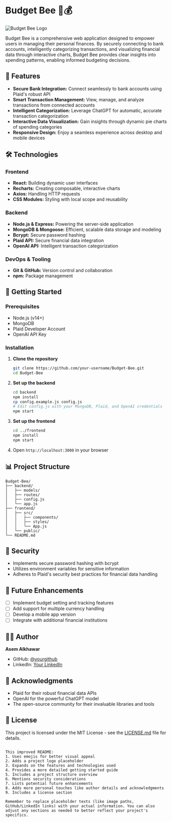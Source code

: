 
# Budget Bee 🐝💰

![Budget Bee Logo](frontend/src/logo.png)

Budget Bee is a comprehensive web application designed to empower users in managing their personal finances. By securely connecting to bank accounts, intelligently categorizing transactions, and visualizing financial data through interactive charts, Budget Bee provides clear insights into spending patterns, enabling informed budgeting decisions.

## 🌟 Features

- **Secure Bank Integration:** Connect seamlessly to bank accounts using Plaid's robust API
- **Smart Transaction Management:** View, manage, and analyze transactions from connected accounts
- **Intelligent Categorization:** Leverage ChatGPT for automatic, accurate transaction categorization
- **Interactive Data Visualization:** Gain insights through dynamic pie charts of spending categories
- **Responsive Design:** Enjoy a seamless experience across desktop and mobile devices

## 🛠️ Technologies

### Frontend
- **React:** Building dynamic user interfaces
- **Recharts:** Creating composable, interactive charts
- **Axios:** Handling HTTP requests
- **CSS Modules:** Styling with local scope and reusability

### Backend
- **Node.js & Express:** Powering the server-side application
- **MongoDB & Mongoose:** Efficient, scalable data storage and modeling
- **Bcrypt:** Secure password hashing
- **Plaid API:** Secure financial data integration
- **OpenAI API:** Intelligent transaction categorization

### DevOps & Tooling
- **Git & GitHub:** Version control and collaboration
- **npm:** Package management

## 🚀 Getting Started

### Prerequisites
- Node.js (v14+)
- MongoDB
- Plaid Developer Account
- OpenAI API Key

### Installation

1. **Clone the repository**
   ```bash
   git clone https://github.com/your-username/Budget-Bee.git
   cd Budget-Bee
   ```

2. **Set up the backend**
   ```bash
   cd backend
   npm install
   cp config.example.js config.js
   # Edit config.js with your MongoDB, Plaid, and OpenAI credentials
   npm start
   ```

3. **Set up the frontend**
   ```bash
   cd ../frontend
   npm install
   npm start
   ```

4. Open `http://localhost:3000` in your browser

## 📊 Project Structure

```
Budget-Bee/
├── backend/
│   ├── models/
│   ├── routes/
│   ├── config.js
│   └── app.js
├── frontend/
│   ├── src/
│   │   ├── components/
│   │   ├── styles/
│   │   └── App.js
│   └── public/
└── README.md
```

## 🔐 Security

- Implements secure password hashing with bcrypt
- Utilizes environment variables for sensitive information
- Adheres to Plaid's security best practices for financial data handling

## 🔮 Future Enhancements

- [ ] Implement budget setting and tracking features
- [ ] Add support for multiple currency handling
- [ ] Develop a mobile app version
- [ ] Integrate with additional financial institutions

## 👨‍💻 Author

**Asem Alkhawar**
- GitHub: [@yourgithub](https://github.com/yourgithub)
- LinkedIn: [Your LinkedIn](https://www.linkedin.com/in/yourlinkedin)

## 🙏 Acknowledgments

- Plaid for their robust financial data APIs
- OpenAI for the powerful ChatGPT model
- The open-source community for their invaluable libraries and tools

## 📄 License

This project is licensed under the MIT License - see the [LICENSE.md](LICENSE.md) file for details.
```

This improved README:
1. Uses emojis for better visual appeal
2. Adds a project logo placeholder
3. Expands on the features and technologies used
4. Provides a more detailed getting started guide
5. Includes a project structure overview
6. Mentions security considerations
7. Lists potential future enhancements
8. Adds more personal touches like author details and acknowledgments
9. Includes a license section

Remember to replace placeholder texts (like image paths, GitHub/LinkedIn links) with your actual information. You can also adjust any sections as needed to better reflect your project's specifics.

